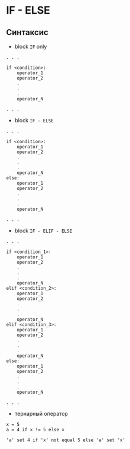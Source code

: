 # IF - ELSE

## Синтаксис
- block `IF` only
```
. . .
 
if <condition>:
    operator_1
    operator_2
    .
    .
    .
    operator_N

. . .
```

- block `IF - ELSE`
```
. . .
 
if <condition>:
    operator_1
    operator_2
    .
    .
    .
    operator_N
else:
    operator_1
    operator_2
    .
    .
    .
    operator_N

. . .
```

- block `IF - ELIF - ELSE`
```
. . .
 
if <condition_1>:
    operator_1
    operator_2
    .
    .
    .
    operator_N
elif <condition_2>:
    operator_1
    operator_2
    .
    .
    .
    operator_N
elif <condition_3>:
    operator_1
    operator_2
    .
    .
    .
    operator_N
else:
    operator_1
    operator_2
    .
    .
    .
    operator_N

. . .
```

- тернарный оператор
```
x = 5
a = 4 if x != 5 else x

'a' set 4 if 'x' not equal 5 else 'a' set 'x'
```
